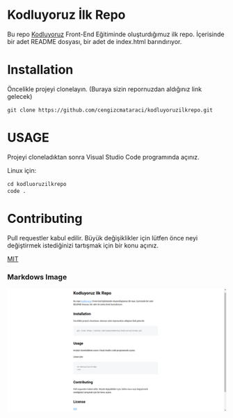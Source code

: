 # Kodluyoruz İlk Repo

Bu repo [Kodluyoruz](www.kodluyoruz.org) Front-End Eğitiminde oluşturdığımuz ilk repo. İçerisinde bir adet README dosyası, bir adet de index.html barındırıyor.

# Installation

Öncelikle projeyi clonelayın. (Buraya sizin repornuzdan aldığınız link gelecek)

```
git clone https://github.com/cengizcmataraci/kodluyoruzilkrepo.git

```

# USAGE

Projeyi cloneladıktan sonra Visual Studio Code programında açınız.

Linux için:

```
cd kodluoruzilkrepo
code .
```

# Contributing

Pull requestler kabul edilir. Büyük değişiklikler için lütfen önce neyi değiştirmek istediğinizi tartışmak için bir konu açınız.

[MIT](https://choosealicense.com/)

### Markdows Image 

![Proje Resmi](https://raw.githubusercontent.com/Kodluyoruz/taskforce/main/git/odev1/figures/markdown.png)

